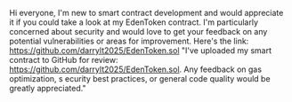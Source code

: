 Hi everyone, I'm new to smart contract development and would appreciate it if you could take a look at my EdenToken contract. 
I'm particularly concerned about security and would love to get your feedback on any potential vulnerabilities or areas for improvement. 
Here's the link: https://github.com/darrylt2025/EdenToken.sol
"I've uploaded my smart contract to GitHub for review: https://github.com/darrylt2025/EdenToken.sol. Any feedback on gas optimization, s
ecurity best practices, or general code quality would be greatly appreciated."
